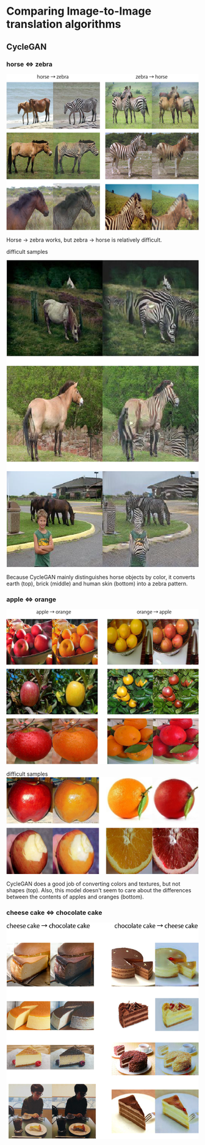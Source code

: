 # Comparing Image-to-Image translation algorithms

## CycleGAN

### horse ⇔ zebra
![](https://github.com/kiyohiro8/pytorch-unpaired-image-to-image-translation/blob/master/sample/horse2zebra_cyclegan_epoch_200.png)

Horse → zebra works, but zebra → horse is relatively difficult.

difficult samples

![](https://github.com/kiyohiro8/pytorch-unpaired-image-to-image-translation/blob/master/sample/horse2zebra_cyclegan_epoch_200_difficult.png)

Because CycleGAN mainly distinguishes horse objects by color, it converts earth (top), brick (middle) and human skin (bottom) into a zebra pattern.

### apple ⇔ orange
![](https://github.com/kiyohiro8/pytorch-unpaired-image-to-image-translation/blob/master/sample/apple2orange_cyclegan_epoch_200.png)

difficult samples
![](https://github.com/kiyohiro8/pytorch-unpaired-image-to-image-translation/blob/master/sample/apple2orange_cyclegan_epoch_200_difficult.png)

CycleGAN does a good job of converting colors and textures, but not shapes (top). Also, this model doesn't seem to care about the differences between the contents of apples and oranges (bottom).

### cheese cake ⇔ chocolate cake
![](https://github.com/kiyohiro8/pytorch-unpaired-image-to-image-translation/blob/master/sample/cheesecake_chocolatecake_epoch100.png)
